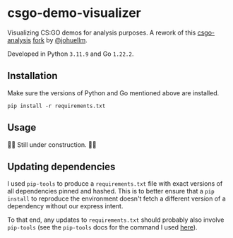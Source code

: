 # csgo-demo-visualizer
 Visualizing CS:GO demos for analysis purposes. A rework of this [csgo-analysis](https://github.com/samihan-m/csgo-analysis) [fork](https://github.com/johuellm/csgo-analysis) by [@johuellm](https://github.com/johuellm).

 Developed in Python `3.11.9` and Go `1.22.2`.

## Installation

Make sure the versions of Python and Go mentioned above are installed.

`pip install -r requirements.txt`

## Usage

🚧🚧 Still under construction. 🚧🚧

## Updating dependencies

I used `pip-tools` to produce a `requirements.txt` file with exact versions of all dependencies pinned and hashed. This is to better ensure that a `pip install` to reproduce the environment doesn't fetch a different version of a dependency without our express intent.

To that end, any updates to `requirements.txt` should probably also involve `pip-tools` (see the `pip-tools` docs for the command I used [here](https://github.com/jazzband/pip-tools?tab=readme-ov-file#using-hashes)).